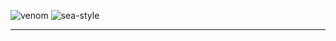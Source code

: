 ![venom](https://capsule-render.vercel.app/api?type=venom&height=200&text=I%20am%20Frontend-Developer&fontSize=70&color=0:8871e5,100:b678c4&stroke=b678c4)
![sea-style](https://capsule-render.vercel.app/api?type=venom&height=200&text=I%20am%20Frontend-Developer&fontSize=70&color=gradient&gradient=0:0077be,100:0099cc&stroke=0077be)

<hr/>

<!--
**SeokHoChoi/SeokHoChoi** is a ✨ _special_ ✨ repository because its `README.md` (this file) appears on your GitHub profile.

Here are some ideas to get you started:

- 🔭 I’m currently working on ...
- 🌱 I’m currently learning ...
- 👯 I’m looking to collaborate on ...
- 🤔 I’m looking for help with ...
- 💬 Ask me about ...
- 📫 How to reach me: ...
- 😄 Pronouns: ...
- ⚡ Fun fact: ...
-->
